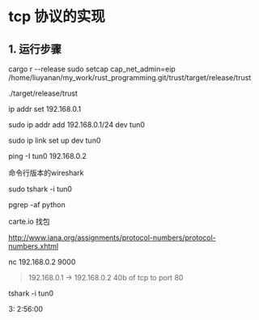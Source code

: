 # tcp 协议的实现

## 1. 运行步骤
cargo r --release
sudo setcap cap_net_admin=eip /home/liuyanan/my_work/rust_programming.git/trust/target/release/trust

./target/release/trust

ip addr set 192.168.0.1

sudo ip addr add 192.168.0.1/24 dev tun0


sudo ip link set up dev tun0

ping -I tun0 192.168.0.2


命令行版本的wireshark

sudo tshark -i tun0



pgrep -af python


carte.io   找包


http://www.iana.org/assignments/protocol-numbers/protocol-numbers.xhtml

nc 192.168.0.2 9000
> 192.168.0.1 → 192.168.0.2 40b of tcp to port 80

tshark -i tun0

3:
    2:56:00
